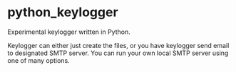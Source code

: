 # python_keylogger
Experimental keylogger written in Python.

Keylogger can either just create the files, or you have keylogger send email to designated SMTP server. You can run your own local SMTP server using one of many options.

<insert better description here>
